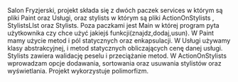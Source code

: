 Salon Fryzjerski, projekt składa się z dwóch
paczek services w którym są pliki Paint oraz Usługi,
oraz stylists  w którym są pliki  ActionOnStylists ,
StylistsLIst oraz Stylists. Poza paczkami jest Main w której program pyta użytkownika czy 
chce użyć jakiejś funkcji(znajdz,dodaj,usun). W Paint mamy użycie 
metod i pól statycznych oraz enkapsulacji. W Usługi używamy klasy
abstrakcyjnej, i metod statycznych obliczających cenę danej usługi.
Stylists zawiera walidację peselu i przeciążanie metod. 
 W ActionOnStylists wprowadzam opcje dodawania,
sortowania oraz usuwania stylistów oraz wyświetlania. Projekt wykorzystuje polimorfizm. 


